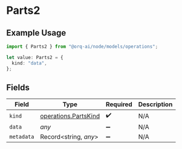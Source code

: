 # Parts2

## Example Usage

```typescript
import { Parts2 } from "@orq-ai/node/models/operations";

let value: Parts2 = {
  kind: "data",
};
```

## Fields

| Field                                                        | Type                                                         | Required                                                     | Description                                                  |
| ------------------------------------------------------------ | ------------------------------------------------------------ | ------------------------------------------------------------ | ------------------------------------------------------------ |
| `kind`                                                       | [operations.PartsKind](../../models/operations/partskind.md) | :heavy_check_mark:                                           | N/A                                                          |
| `data`                                                       | *any*                                                        | :heavy_minus_sign:                                           | N/A                                                          |
| `metadata`                                                   | Record<string, *any*>                                        | :heavy_minus_sign:                                           | N/A                                                          |